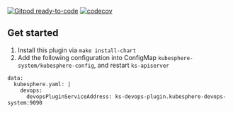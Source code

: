 [![Gitpod ready-to-code](https://img.shields.io/badge/Gitpod-ready--to--code-blue?logo=gitpod)](https://gitpod.io/#https://github.com/kubesphere-sigs/ks-devops-plugin)
[![codecov](https://codecov.io/gh/kubesphere-sigs/ks-devops-plugin/branch/master/graph/badge.svg?token=XS8g2CjdNL)](https://codecov.io/gh/kubesphere-sigs/ks-devops-plugin)

## Get started

1. Install this plugin via `make install-chart`
1. Add the following configuration into ConfigMap `kubesphere-system/kubesphere-config`,
    and restart `ks-apiserver`

```
data:
  kubesphere.yaml: |
    devops:
      devopsPluginServiceAddress: ks-devops-plugin.kubesphere-devops-system:9090
```
